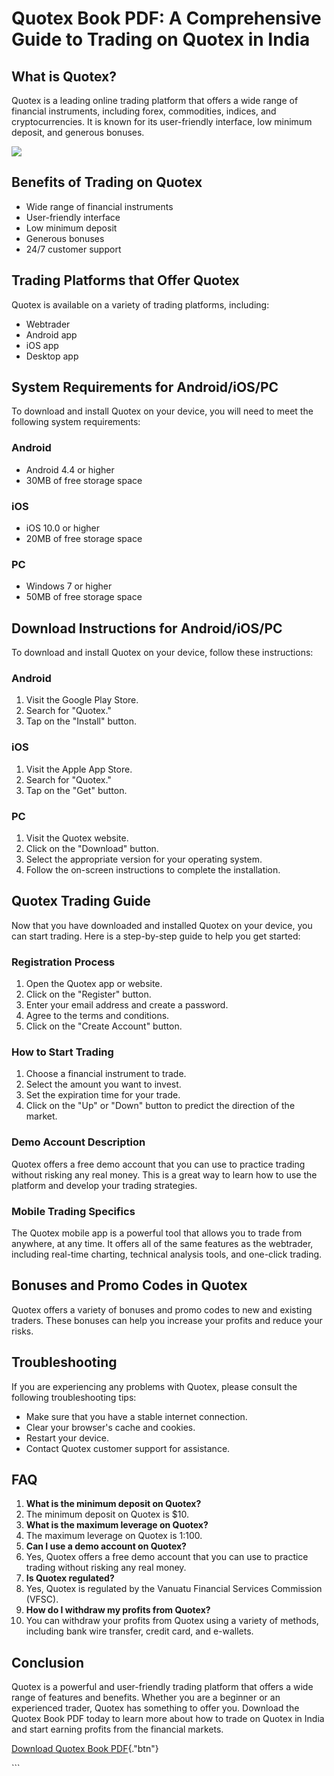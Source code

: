 # Quotex Book PDF: A Comprehensive Guide to Trading on Quotex in India

## What is Quotex?

Quotex is a leading online trading platform that offers a wide range of
financial instruments, including forex, commodities, indices, and
cryptocurrencies. It is known for its user-friendly interface, low
minimum deposit, and generous bonuses.

[![](https://static.quotex.io/files/4_en/300_250.jpg)](https://traff.sbs/brokerqxlid)

## Benefits of Trading on Quotex

-   Wide range of financial instruments
-   User-friendly interface
-   Low minimum deposit
-   Generous bonuses
-   24/7 customer support

## Trading Platforms that Offer Quotex

Quotex is available on a variety of trading platforms, including:

-   Webtrader
-   Android app
-   iOS app
-   Desktop app

## System Requirements for Android/iOS/PC

To download and install Quotex on your device, you will need to meet the
following system requirements:

### Android

-   Android 4.4 or higher
-   30MB of free storage space

### iOS

-   iOS 10.0 or higher
-   20MB of free storage space

### PC

-   Windows 7 or higher
-   50MB of free storage space

## Download Instructions for Android/iOS/PC

To download and install Quotex on your device, follow these
instructions:

### Android

1.  Visit the Google Play Store.
2.  Search for "Quotex."
3.  Tap on the "Install" button.

### iOS

1.  Visit the Apple App Store.
2.  Search for "Quotex."
3.  Tap on the "Get" button.

### PC

1.  Visit the Quotex website.
2.  Click on the "Download" button.
3.  Select the appropriate version for your operating system.
4.  Follow the on-screen instructions to complete the installation.

## Quotex Trading Guide

Now that you have downloaded and installed Quotex on your device, you
can start trading. Here is a step-by-step guide to help you get started:

### Registration Process

1.  Open the Quotex app or website.
2.  Click on the "Register" button.
3.  Enter your email address and create a password.
4.  Agree to the terms and conditions.
5.  Click on the "Create Account" button.

### How to Start Trading

1.  Choose a financial instrument to trade.
2.  Select the amount you want to invest.
3.  Set the expiration time for your trade.
4.  Click on the "Up" or "Down" button to predict the
    direction of the market.

### Demo Account Description

Quotex offers a free demo account that you can use to practice trading
without risking any real money. This is a great way to learn how to use
the platform and develop your trading strategies.

### Mobile Trading Specifics

The Quotex mobile app is a powerful tool that allows you to trade from
anywhere, at any time. It offers all of the same features as the
webtrader, including real-time charting, technical analysis tools, and
one-click trading.

## Bonuses and Promo Codes in Quotex

Quotex offers a variety of bonuses and promo codes to new and existing
traders. These bonuses can help you increase your profits and reduce
your risks.

## Troubleshooting

If you are experiencing any problems with Quotex, please consult the
following troubleshooting tips:

-   Make sure that you have a stable internet connection.
-   Clear your browser\'s cache and cookies.
-   Restart your device.
-   Contact Quotex customer support for assistance.

## FAQ

1.  **What is the minimum deposit on Quotex?**
2.  The minimum deposit on Quotex is \$10.
3.  **What is the maximum leverage on Quotex?**
4.  The maximum leverage on Quotex is 1:100.
5.  **Can I use a demo account on Quotex?**
6.  Yes, Quotex offers a free demo account that you can use to practice
    trading without risking any real money.
7.  **Is Quotex regulated?**
8.  Yes, Quotex is regulated by the Vanuatu Financial Services
    Commission (VFSC).
9.  **How do I withdraw my profits from Quotex?**
10. You can withdraw your profits from Quotex using a variety of
    methods, including bank wire transfer, credit card, and e-wallets.

## Conclusion

Quotex is a powerful and user-friendly trading platform that offers a
wide range of features and benefits. Whether you are a beginner or an
experienced trader, Quotex has something to offer you. Download the
Quotex Book PDF today to learn more about how to trade on Quotex in
India and start earning profits from the financial markets.

[Download Quotex Book
PDF](\%22https://traff.sbs/brokerqxsignup\%22){."btn"}

\`\`\`

